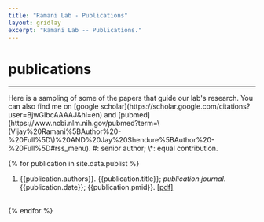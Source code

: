 ```yaml
---
title: "Ramani Lab - Publications"
layout: gridlay
excerpt: "Ramani Lab -- Publications."
---
```



# **publications**
<hr>
Here is a sampling of some of the papers that guide our lab's research. You can also find me on [google scholar](https://scholar.google.com/citations?user=BjwGIbcAAAAJ&hl=en) and [pubmed](https://www.ncbi.nlm.nih.gov/pubmed?term=\(Vijay%20Ramani%5BAuthor%20-%20Full%5D\)%20AND%20Jay%20Shendure%5BAuthor%20-%20Full%5D#rss_menu). #: senior author; \*: equal contribution.

{% for publication in site.data.publist %}

<div class="wrapper row3">
  <div id="container">
    <div class="full_width clear">
      <ol>
        <li>
          {{publication.authors}}. {{publication.title}}; <i>publication.journal</i>. {{publication.date}}; {{publication.pmid}}. <a href="{{publication.pdf}}">[pdf]</a>
        </li>
      </ol>
    </div>
  </div>
</div> <br>
{% endfor %}
</div>
